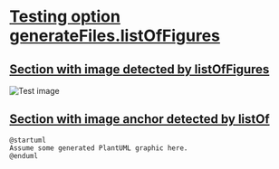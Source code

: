 # [Testing option generateFiles.listOfFigures](#testing-option-generatefileslistoffigures)

## [Section with image detected by listOfFigures](#section-with-image-detected-by-listoffigures)

<a id="test-image" class="my-figures" title="Test image"></a>![Test image][1]

## [Section with image anchor detected by listOf](#section-with-image-anchor-detected-by-listof)

<a id="foo" class="my-figures" title="Invisible image of foo"></a>

    @startuml
    Assume some generated PlantUML graphic here.
    @enduml

[1]: ./figure.png
